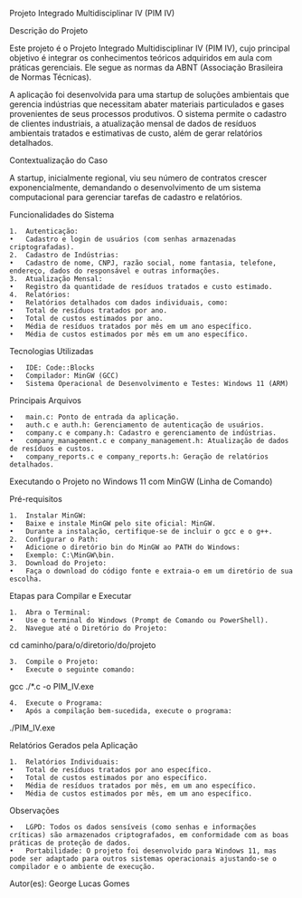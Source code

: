 Projeto Integrado Multidisciplinar IV (PIM IV)

Descrição do Projeto

Este projeto é o Projeto Integrado Multidisciplinar IV (PIM IV), cujo principal objetivo é integrar os conhecimentos teóricos adquiridos em aula com práticas gerenciais. Ele segue as normas da ABNT (Associação Brasileira de Normas Técnicas).

A aplicação foi desenvolvida para uma startup de soluções ambientais que gerencia indústrias que necessitam abater materiais particulados e gases provenientes de seus processos produtivos. O sistema permite o cadastro de clientes industriais, a atualização mensal de dados de resíduos ambientais tratados e estimativas de custo, além de gerar relatórios detalhados.

Contextualização do Caso

A startup, inicialmente regional, viu seu número de contratos crescer exponencialmente, demandando o desenvolvimento de um sistema computacional para gerenciar tarefas de cadastro e relatórios.

Funcionalidades do Sistema

	1.	Autenticação:
	•	Cadastro e login de usuários (com senhas armazenadas criptografadas).
	2.	Cadastro de Indústrias:
	•	Cadastro de nome, CNPJ, razão social, nome fantasia, telefone, endereço, dados do responsável e outras informações.
	3.	Atualização Mensal:
	•	Registro da quantidade de resíduos tratados e custo estimado.
	4.	Relatórios:
	•	Relatórios detalhados com dados individuais, como:
	•	Total de resíduos tratados por ano.
	•	Total de custos estimados por ano.
	•	Média de resíduos tratados por mês em um ano específico.
	•	Média de custos estimados por mês em um ano específico.

Tecnologias Utilizadas

	•	IDE: Code::Blocks
	•	Compilador: MinGW (GCC)
	•	Sistema Operacional de Desenvolvimento e Testes: Windows 11 (ARM)

Principais Arquivos

	•	main.c: Ponto de entrada da aplicação.
	•	auth.c e auth.h: Gerenciamento de autenticação de usuários.
	•	company.c e company.h: Cadastro e gerenciamento de indústrias.
	•	company_management.c e company_management.h: Atualização de dados de resíduos e custos.
	•	company_reports.c e company_reports.h: Geração de relatórios detalhados.

Executando o Projeto no Windows 11 com MinGW (Linha de Comando)

Pré-requisitos

	1.	Instalar MinGW:
	•	Baixe e instale MinGW pelo site oficial: MinGW.
	•	Durante a instalação, certifique-se de incluir o gcc e o g++.
	2.	Configurar o Path:
	•	Adicione o diretório bin do MinGW ao PATH do Windows:
	•	Exemplo: C:\MinGW\bin.
	3.	Download do Projeto:
	•	Faça o download do código fonte e extraia-o em um diretório de sua escolha.

Etapas para Compilar e Executar

	1.	Abra o Terminal:
	•	Use o terminal do Windows (Prompt de Comando ou PowerShell).
	2.	Navegue até o Diretório do Projeto:

cd caminho/para/o/diretorio/do/projeto


	3.	Compile o Projeto:
	•	Execute o seguinte comando:

gcc ./*.c -o PIM_IV.exe


	4.	Execute o Programa:
	•	Após a compilação bem-sucedida, execute o programa:

./PIM_IV.exe

Relatórios Gerados pela Aplicação

	1.	Relatórios Individuais:
	•	Total de resíduos tratados por ano específico.
	•	Total de custos estimados por ano específico.
	•	Média de resíduos tratados por mês, em um ano específico.
	•	Média de custos estimados por mês, em um ano específico.

Observações

	•	LGPD: Todos os dados sensíveis (como senhas e informações críticas) são armazenados criptografados, em conformidade com as boas práticas de proteção de dados.
	•	Portabilidade: O projeto foi desenvolvido para Windows 11, mas pode ser adaptado para outros sistemas operacionais ajustando-se o compilador e o ambiente de execução.

Autor(es): George Lucas Gomes
